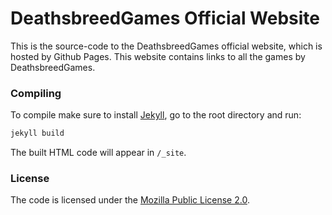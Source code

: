 DeathsbreedGames Official Website
=================================
This is the source-code to the DeathsbreedGames official website, which is hosted by Github Pages. This website contains links to all the games by DeathsbreedGames.

### Compiling
To compile make sure to install [Jekyll](http://jekyllrb.com/), go to the root directory and run:
```bash
jekyll build
```
The built HTML code will appear in `/_site`.

### License
The code is licensed under the [Mozilla Public License 2.0](LICENSE).

